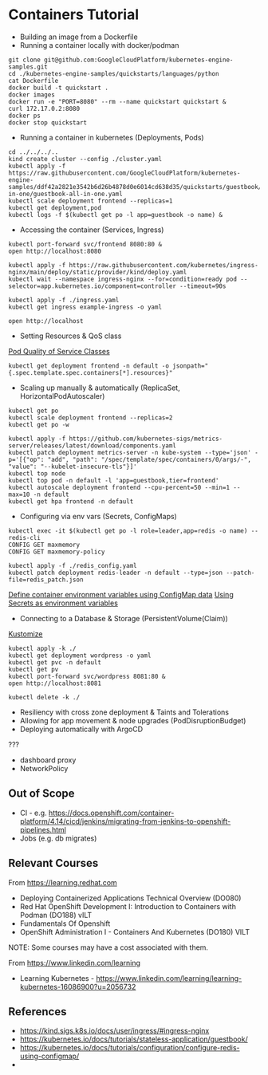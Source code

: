 # Containers Tutorial

* Building an image from a Dockerfile
* Running a container locally with docker/podman

```shell
git clone git@github.com:GoogleCloudPlatform/kubernetes-engine-samples.git
cd ./kubernetes-engine-samples/quickstarts/languages/python
cat Dockerfile
docker build -t quickstart .
docker images
docker run -e "PORT=8080" --rm --name quickstart quickstart &
curl 172.17.0.2:8080
docker ps
docker stop quickstart
```

* Running a container in kubernetes (Deployments, Pods)

```shell
cd ../../../..
kind create cluster --config ./cluster.yaml
kubectl apply -f https://raw.githubusercontent.com/GoogleCloudPlatform/kubernetes-engine-samples/ddf42a2821e3542b6d26b4878d0e6014cd638d35/quickstarts/guestbook/all-in-one/guestbook-all-in-one.yaml
kubectl scale deployment frontend --replicas=1
kubectl get deployment,pod
kubectl logs -f $(kubectl get po -l app=guestbook -o name) &
```

* Accessing the container (Services, Ingress)

```shell
kubectl port-forward svc/frontend 8080:80 &
open http://localhost:8080
```

```shell
kubectl apply -f https://raw.githubusercontent.com/kubernetes/ingress-nginx/main/deploy/static/provider/kind/deploy.yaml
kubectl wait --namespace ingress-nginx --for=condition=ready pod --selector=app.kubernetes.io/component=controller --timeout=90s
```

```shell
kubectl apply -f ./ingress.yaml
kubectl get ingress example-ingress -o yaml
```

```shell
open http://localhost
```

* Setting Resources & QoS class

[Pod Quality of Service Classes](https://kubernetes.io/docs/concepts/workloads/pods/pod-qos/)

```shell
kubectl get deployment frontend -n default -o jsonpath="{.spec.template.spec.containers[*].resources}"
```

* Scaling up manually & automatically (ReplicaSet, HorizontalPodAutoscaler)

```shell
kubectl get po
kubectl scale deployment frontend --replicas=2
kubectl get po -w
```

```shell
kubectl apply -f https://github.com/kubernetes-sigs/metrics-server/releases/latest/download/components.yaml
kubectl patch deployment metrics-server -n kube-system --type='json' -p='[{"op": "add", "path": "/spec/template/spec/containers/0/args/-", "value": "--kubelet-insecure-tls"}]'
kubectl top node
kubectl top pod -n default -l 'app=guestbook,tier=frontend'
kubectl autoscale deployment frontend --cpu-percent=50 --min=1 --max=10 -n default
kubectl get hpa frontend -n default
```

* Configuring via env vars (Secrets, ConfigMaps)

```shell
kubectl exec -it $(kubectl get po -l role=leader,app=redis -o name) -- redis-cli
CONFIG GET maxmemory
CONFIG GET maxmemory-policy
```

```shell
kubectl apply -f ./redis_config.yaml
kubectl patch deployment redis-leader -n default --type=json --patch-file=redis_patch.json
```

[Define container environment variables using ConfigMap data](https://kubernetes.io/docs/tasks/configure-pod-container/configure-pod-configmap/#define-container-environment-variables-using-configmap-data)
[Using Secrets as environment variables](https://kubernetes.io/docs/concepts/configuration/secret/#using-secrets-as-environment-variables)

* Connecting to a Database & Storage (PersistentVolume(Claim))

[Kustomize](https://kubectl.docs.kubernetes.io/guides/introduction/kustomize/#usage)

```shell
kubectl apply -k ./
kubectl get deployment wordpress -o yaml
kubectl get pvc -n default
kubectl get pv
kubectl port-forward svc/wordpress 8081:80 &
open http://localhost:8081
```

```shell
kubectl delete -k ./
```

* Resiliency with cross zone deployment & Taints and Tolerations
* Allowing for app movement & node upgrades (PodDisruptionBudget)
* Deploying automatically with ArgoCD

???

* dashboard proxy
* NetworkPolicy

## Out of Scope

* CI - e.g. https://docs.openshift.com/container-platform/4.14/cicd/jenkins/migrating-from-jenkins-to-openshift-pipelines.html
* Jobs (e.g. db migrates)

## Relevant Courses

From https://learning.redhat.com

* Deploying Containerized Applications Technical Overview (DO080)
* Red Hat OpenShift Development I: Introduction to Containers with Podman (DO188) vILT
* Fundamentals Of Openshift
* OpenShift Administration I - Containers And Kubernetes (DO180) VILT

NOTE: Some courses may have a cost associated with them.

From https://www.linkedin.com/learning

* Learning Kubernetes - https://www.linkedin.com/learning/learning-kubernetes-16086900?u=2056732


## References

* https://kind.sigs.k8s.io/docs/user/ingress/#ingress-nginx
* https://kubernetes.io/docs/tutorials/stateless-application/guestbook/
* https://kubernetes.io/docs/tutorials/configuration/configure-redis-using-configmap/
* 




